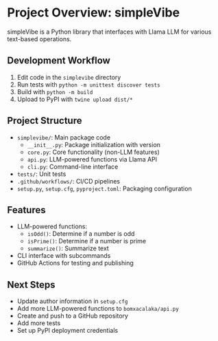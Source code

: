 # Project Overview: simpleVibe

simpleVibe is a Python library that interfaces with Llama LLM for various text-based operations.

## Development Workflow
1. Edit code in the `simplevibe` directory
2. Run tests with `python -m unittest discover tests`
3. Build with `python -m build`
4. Upload to PyPI with `twine upload dist/*`

## Project Structure
- `simplevibe/`: Main package code
  - `__init__.py`: Package initialization with version
  - `core.py`: Core functionality (non-LLM features)
  - `api.py`: LLM-powered functions via Llama API
  - `cli.py`: Command-line interface
- `tests/`: Unit tests
- `.github/workflows/`: CI/CD pipelines
- `setup.py`, `setup.cfg`, `pyproject.toml`: Packaging configuration

## Features
- LLM-powered functions:
  - `isOdd()`: Determine if a number is odd
  - `isPrime()`: Determine if a number is prime
  - `summarize()`: Summarize text
- CLI interface with subcommands
- GitHub Actions for testing and publishing

## Next Steps
- Update author information in `setup.cfg`
- Add more LLM-powered functions to `bomxacalaka/api.py`
- Create and push to a GitHub repository
- Add more tests
- Set up PyPI deployment credentials
